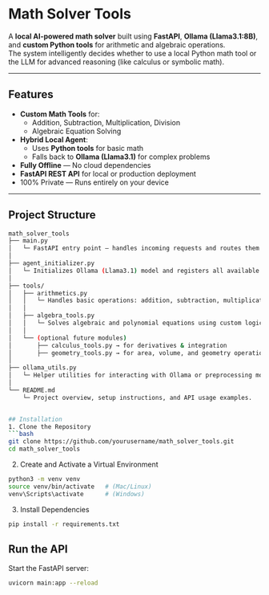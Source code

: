 # Math Solver Tools

A **local AI-powered math solver** built using **FastAPI**, **Ollama (Llama3.1:8B)**, and **custom Python tools** for arithmetic and algebraic operations.  
The system intelligently decides whether to use a local Python math tool or the LLM for advanced reasoning (like calculus or symbolic math).

---

## Features

- **Custom Math Tools** for:
  - Addition, Subtraction, Multiplication, Division
  - Algebraic Equation Solving
- **Hybrid Local Agent**:
  - Uses **Python tools** for basic math
  - Falls back to **Ollama (Llama3.1)** for complex problems
- **Fully Offline** — No cloud dependencies
- **FastAPI REST API** for local or production deployment
- 100% Private — Runs entirely on your device

---

## Project Structure

```bash
math_solver_tools
├── main.py
│   └─ FastAPI entry point — handles incoming requests and routes them to tools or LLM.
│
├── agent_initializer.py
│   └─ Initializes Ollama (Llama3.1) model and registers all available math tools.
│
├── tools/
│   ├── arithmetics.py
│   │   └─ Handles basic operations: addition, subtraction, multiplication, and division.
│   │
│   ├── algebra_tools.py
│   │   └─ Solves algebraic and polynomial equations using custom logic.
│   │
│   └── (optional future modules)
│       ├── calculus_tools.py → for derivatives & integration
│       ├── geometry_tools.py → for area, volume, and geometry operations
│
├── ollama_utils.py
│   └─ Helper utilities for interacting with Ollama or preprocessing model prompts.
│
└── README.md
    └─ Project overview, setup instructions, and API usage examples.


## Installation
1. Clone the Repository
```bash
git clone https://github.com/yourusername/math_solver_tools.git
cd math_solver_tools
```

2. Create and Activate a Virtual Environment
```bash
python3 -m venv venv
source venv/bin/activate   # (Mac/Linux)
venv\Scripts\activate      # (Windows)
````

3. Install Dependencies
```bash
pip install -r requirements.txt
```

## Run the API

Start the FastAPI server:
```bash
uvicorn main:app --reload
```
